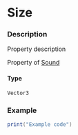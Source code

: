 # Size

### Description

Property description

Property of [Sound](/classes/Sound/)

#### Type

`Vector3`

### Example

```lua
print("Example code")
```
